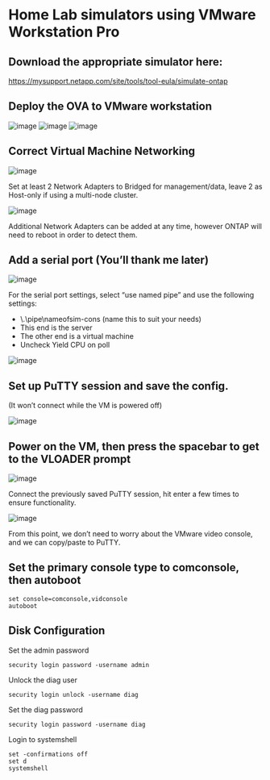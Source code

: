 # Home Lab simulators using VMware Workstation Pro

## Download the appropriate simulator here:

https://mysupport.netapp.com/site/tools/tool-eula/simulate-ontap

## Deploy the OVA to VMware workstation
![image](https://github.com/DDTully/SimSetup/assets/165563299/e0e9a163-1736-4e9a-b31d-ce43de759f10)
![image](https://github.com/DDTully/SimSetup/assets/165563299/3e134e5c-ecc0-49ad-ba89-f044a25f7cc9)
![image](https://github.com/DDTully/SimSetup/assets/165563299/34c83e05-c466-46d7-bd40-83ec07c9ae0b)

## Correct Virtual Machine Networking
![image](https://github.com/DDTully/SimSetup/assets/165563299/7c6142f0-1a2c-4502-9fa8-eed8d7cf6700)

Set at least 2 Network Adapters to Bridged for management/data, leave 2 as Host-only if using a multi-node cluster.

![image](https://github.com/DDTully/SimSetup/assets/165563299/1018ec25-744d-4e4b-9ce3-b489e58b681a)

Additional Network Adapters can be added at any time, however ONTAP will need to reboot in order to detect them.

## Add a serial port (You’ll thank me later)
![image](https://github.com/DDTully/SimSetup/assets/165563299/a478707d-1a99-4cee-9651-1218beaa118f)

For the serial port settings, select “use named pipe” and use the following settings:
- \\.\pipe\nameofsim-cons (name this to suit your needs)
- This end is the server
- The other end is a virtual machine	
- Uncheck Yield CPU on poll

![image](https://github.com/DDTully/SimSetup/assets/165563299/14402c7c-6833-4ef9-b18d-cbf5edf4fe52)

## Set up PuTTY session and save the config. 
(It won’t connect while the VM is powered off)

![image](https://github.com/DDTully/SimSetup/assets/165563299/522d8b3a-076a-49a5-9560-ea4fef40d7f1)

## Power on the VM, then press the spacebar to get to the VLOADER prompt
![image](https://github.com/DDTully/SimSetup/assets/165563299/addedbaa-8826-4176-98c6-fd295d6ad6e5)

Connect the previously saved PuTTY session, hit enter a few times to ensure functionality.

![image](https://github.com/DDTully/SimSetup/assets/165563299/9e525cfa-d089-4193-b867-3212dd2d3422)

From this point, we don’t need to worry about the VMware video console, and we can copy/paste to PuTTY.

## Set the primary console type to comconsole, then autoboot
```
set console=comconsole,vidconsole
autoboot
```
## Disk Configuration

Set the admin password
```
security login password -username admin
```
Unlock the diag user
```
security login unlock -username diag
```
Set the diag password 
```
security login password -username diag
```
Login to systemshell
```
set -confirmations off
set d
systemshell
```









